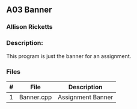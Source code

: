 ## A03 Banner
### Allison Ricketts
### Description:

This program is just the banner for an assignment.

### Files

|   #   | File            | Description            |
| :---: | --------------- | ---------------------- |
|   1   | Banner.cpp      | Assignment Banner      |

